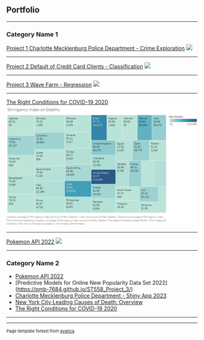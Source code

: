 ## Portfolio

---

### Category Name 1 

[Project 1 Charlotte Mecklenburg Police Department - Crime Exploration](/sample_page)
<img src="images/dummy_thumbnail.jpg?raw=true"/>

---
[Project 2 Default of Credit Card Clients - Classification](/pdf/sample_presentation.pdf)
<img src="images/dummy_thumbnail.jpg?raw=true"/>

---
[Project 3 Wave Farm - Regression](http://example.com/)
<img src="images/dummy_thumbnail.jpg?raw=true"/>

---
[The Right Conditions for COVID-19 2020](http://example.com/)
<img src="images/StngencyIndex.png?raw=true"/>

---
[Pokemon API 2022](https://pmb-7684.github.io/ST558_Project_2/)
<img src="images/dummy_thumbnail.jpg?raw=true"/>

---
### Category Name 2

- [Pokemon API 2022](https://pmb-7684.github.io/ST558_Project_2/)
- [Predictive Models for Online New Popularity Data Set 2022] (https://pmb-7684.github.io/ST558_Project_3/)
- [Charlotte Mecklenburg Police Department - Shiny App 2023](http://example.com/)
- [New York City Leading Causes of Death: Overview](http://example.com/)
- [The Right Conditions for COVID-19 2020](http://example.com/)

---




---
<p style="font-size:11px">Page template forked from <a href="https://github.com/evanca/quick-portfolio">evanca</a></p>
<!-- Remove above link if you don't want to attibute -->
